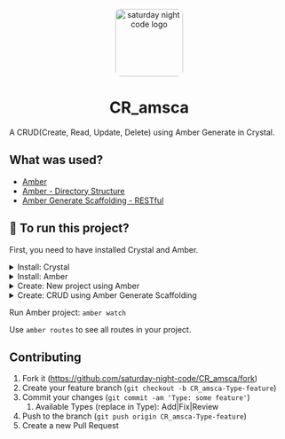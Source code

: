 <p align="center"><img src="https://avatars.githubusercontent.com/u/87999310" alt="saturday night code logo" width="122px" style="border-radius: 10px"/></p>

<h1 align="center">CR_amsca</h1>

A CRUD(Create, Read, Update, Delete) using Amber Generate in Crystal.

## What was used?

- [Amber](https://amberframework.org/)
- [Amber - Directory Structure](https://docs.amberframework.org/amber/guides/directory-structure)
- [Amber Generate Scaffolding - RESTful](https://docs.amberframework.org/amber/cli/generate#scaffolding)

## :runner: To run this project?

First, you need to have installed Crystal and Amber.

<details>
  <summary>Install: Crystal</summary>

  For Debian/Ubuntu based system:

  1. `sudo apt-get update`
  2. Install Crystal: `curl https://dist.crystal-lang.org/apt/setup.sh | sudo bash` and `sudo apt-get install build-essential crystal`

  After installation, run: `crystal --version` to verify that it was correctly installed.
</details>

<details>
  <summary>Install: Amber</summary>

  For Debian/Ubuntu based system:

  3. Install Amber: 
     1. `sudo apt-get install libreadline-dev libsqlite3-dev libpq-dev libmysqlclient-dev libssl-dev libyaml-dev libpcre3-dev libevent-dev`
     2. `curl -L https://github.com/amberframework/amber/archive/stable.tar.gz | tar xz`
     3. `cd amber-stable/` and `shards install`, finally: `make install`
  
  About Amber installation on other Linux Distributions: [Amber - Installation](https://docs.amberframework.org/amber/guides/installation)
</details>

<details>
  <summary>Create: New project using Amber</summary>

  1. Create new Amber project: `amber new projectName` and `cd projectName`
  2. Install dependencies: `shards install`
  3. Install Node dependencies: `npm install`
</details>

<details>
  <summary>Create: CRUD using Amber Generate Scaffolding</summary>

  1. First, you need to have installed  [Docker Compose](https://docs.docker.com/compose/install/) and readed the [Amber - Docker Usage Guide](https://docs.amberframework.org/amber/guides/docker#usage).
  2. If you have an [error using Docker Compose Up on Amber](https://github.com/amberframework/amber/issues/1160), use: `sudo docker-compose up -d db`
  3. In project root folder, run: `amber g scaffold ClassName attr_name:attr_type attr2_name:attr_type attr3_name:attr_type`
     1. Verify [available Data Types](https://docs.amberframework.org/amber/guides/models/jennifer/migrations#data-types-and-mappings).
  4. Run the migration: 
     1. Only migration: `amber db migrate`
     2. Migration and Create DB: `amber db create migrate`
</details>

Run Amber project: `amber watch`

Use `amber routes` to see all routes in your project.

## Contributing

1. Fork it (<https://github.com/saturday-night-code/CR_amsca/fork>)
2. Create your feature branch (`git checkout -b CR_amsca-Type-feature`)
3. Commit your changes (`git commit -am 'Type: some feature'`)
   1. Available Types (replace in Type): Add|Fix|Review
4. Push to the branch (`git push origin CR_amsca-Type-feature`)
5. Create a new Pull Request
